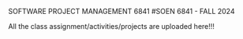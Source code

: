 SOFTWARE PROJECT MANAGEMENT 6841
#SOEN 6841 - FALL 2024


All the class assignment/activities/projects are uploaded here!!!
